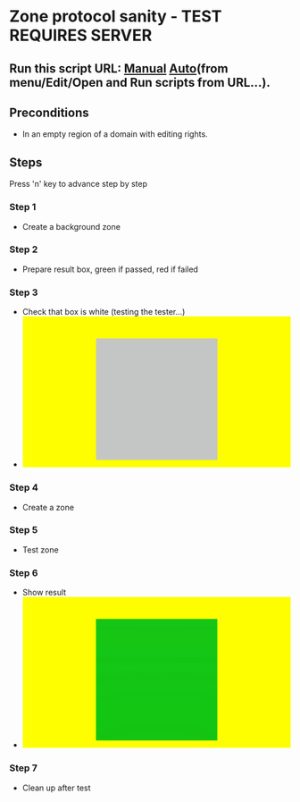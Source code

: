 # Zone protocol sanity - TEST REQUIRES SERVER
## Run this script URL: [Manual](./test.js?raw=true)   [Auto](./testAuto.js?raw=true)(from menu/Edit/Open and Run scripts from URL...).

## Preconditions
- In an empty region of a domain with editing rights.

## Steps
Press 'n' key to advance step by step

### Step 1
- Create a background zone
### Step 2
- Prepare result box, green if passed, red if failed
### Step 3
- Check that box is white (testing the tester...)
- ![](./ExpectedImage_00000.png)
### Step 4
- Create a zone
### Step 5
- Test zone
### Step 6
- Show result
- ![](./ExpectedImage_00001.png)
### Step 7
- Clean up after test
